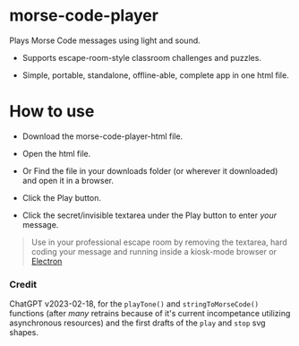# morse-code-player

Plays Morse Code messages using light and sound. 

- Supports escape-room-style classroom challenges and puzzles.

- Simple, portable, standalone, offline-able, complete app in one html file.  

# How to use

- Download the morse-code-player-html file. 
 - Open the html file.
 - Or Find the file in your downloads folder (or wherever it downloaded) and open it in a browser.
- Click the Play button.

- Click the secret/invisible textarea under the Play button to enter _your_ message.

> Use in your professional escape room by removing the textarea, hard coding your message and running inside a kiosk-mode browser or [Electron](https://www.npmjs.com/package/electron)
### Credit 
ChatGPT v2023-02-18, for the `playTone()` and `stringToMorseCode()` functions (after _many_ retrains because of it's current incompetance utilizing asynchronous resources) and the first drafts of the `play` and `stop` svg shapes.
